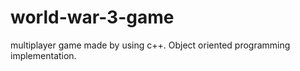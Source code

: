 # world-war-3-game

multiplayer game made by using c++.
Object oriented programming implementation.
